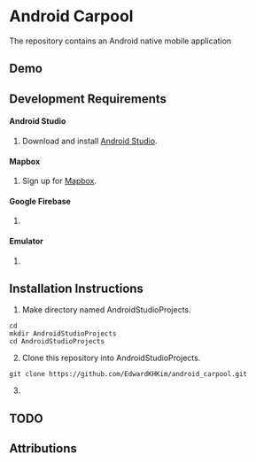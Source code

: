 # Android Carpool

The repository contains an Android native mobile application 

## Demo

## Development Requirements
#### Android Studio 
1. Download and install [Android Studio](https://developer.android.com/studio).

#### Mapbox 
1. Sign up for [Mapbox](https://www.mapbox.com/).

#### Google Firebase 
1. 

#### Emulator 
1. 

## Installation Instructions
1. Make directory named AndroidStudioProjects. 
```
cd
mkdir AndroidStudioProjects
cd AndroidStudioProjects
```
2. Clone this repository into AndroidStudioProjects.
```
git clone https://github.com/EdwardKHKim/android_carpool.git
```
3. 

## TODO 

## Attributions
